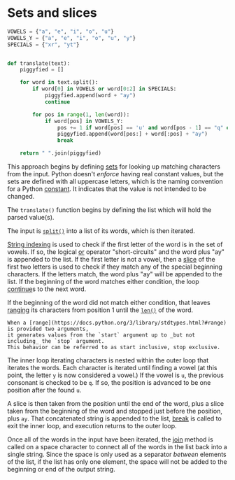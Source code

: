 # Sets and slices

```python
VOWELS = {"a", "e", "i", "o", "u"}
VOWELS_Y = {"a", "e", "i", "o", "u", "y"}
SPECIALS = {"xr", "yt"}


def translate(text):
    piggyfied = []

    for word in text.split():
        if word[0] in VOWELS or word[0:2] in SPECIALS:
            piggyfied.append(word + "ay")
            continue

        for pos in range(1, len(word)):
            if word[pos] in VOWELS_Y:
                pos += 1 if word[pos] == 'u' and word[pos - 1] == "q" else 0
                piggyfied.append(word[pos:] + word[:pos] + "ay")
                break

    return " ".join(piggyfied)

```

This approach begins by defining [sets][set] for looking up matching characters from the input.
Python doesn't _enforce_ having real constant values,
but the sets are defined with all uppercase letters, which is the naming convention for a Python [constant][const].
It indicates that the value is not intended to be changed.

The `translate()` function begins by defining the list which will hold the parsed value(s).

The input is [`split()`][split] into a list of its words, which is then iterated.

[String indexing][string-indexing] is used to check if the first letter of the word is in the set of vowels.
If so, the logical [or][logical-or] operator "short-circuits" and the word plus "ay" is appended to the list.
If the first letter is not a vowel, then a [slice][slicing] of the first two letters is used to check if they match any of the special beginning characters.
If the letters match, the word plus "ay" will be appended to the list.
If the beginning of the word matches either condition, the loop [continue][continue]s to the next word.

If the beginning of the word did not match either condition,
that leaves [ranging][ranging] its characters from position 1 until the [`len()`][len] of the word.

```exercism/note
When a [range](https://docs.python.org/3/library/stdtypes.html?#range) is provided two arguments,
it generates values from the `start` argument up to _but not including_ the `stop` argument.
This behavior can be referred to as start inclusive, stop exclusive.
```

The inner loop iterating characters is nested within the outer loop that iterates the words.
Each character is iterated until finding a vowel (at this point, the letter `y` is now considered a vowel.)
If the vowel is `u`, the previous consonant is checked to be `q`. 
If so, the position is advanced to be one position after the found `u`.

A slice is then taken from the position until the end of the word,
plus a slice taken from the beginning of the word and stopped just before the position, plus `ay`.
That concatenated string is appended to the list, [break][break] is called to exit the inner loop,
and execution returns to the outer loop.

Once all of the words in the input have been iterated,
the [join][join] method is called on a space character to connect all of the words in the list back into a single string.
Since the space is only used as a separator _between_ elements of the list, if the list has only one element,
the space will not be added to the beginning or end of the output string.
 
[set]: https://docs.python.org/3/library/stdtypes.html?#set
[const]: https://realpython.com/python-constants/
[split]: https://docs.python.org/3/library/stdtypes.html?#str.split
[string-indexing]: https://realpython.com/lessons/string-indexing/
[logical-or]: https://realpython.com/python-or-operator/
[continue]: https://docs.python.org/3/reference/simple_stmts.html#the-continue-statement
[ranging]: https://www.w3schools.com/python/gloss_python_for_range.asp
[range]: https://docs.python.org/3/library/stdtypes.html?#range
[len]: https://docs.python.org/3/library/functions.html?#len
[slicing]: https://www.learnbyexample.org/python-string-slicing/
[break]: https://docs.python.org/3/reference/simple_stmts.html#the-break-statement
[join]: https://docs.python.org/3/library/stdtypes.html?#str.join
